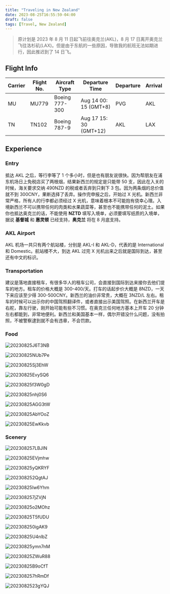 ```yaml
---
title: "Traveling in New Zealand"
date: 2023-08-25T16:55:59-04:00
draft: false
tags: [Travel, New Zealand]
---
```


> 原计划是 2023 年 8 月 11 日起飞前往奥克兰(AKL)，8 月 17 日离开奥克兰飞往洛杉矶(LAX)。但是由于东航的一些原因，导致我的航班无法如期进行，因此推迟到了 14 日飞。

## Flight Info
| Carrier | Flight No. | Aircraft Type | Departure Time | Departure | Arrival |
|  ----  | ----  | ---- | ---- | ---- | ---- |
| MU | MU779 | Boeing 777-300 | Aug 14 00: 15 (GMT+8) | PVG | AKL |
| TN | TN102 | Boeing 787-9 | Aug 17 15: 30 (GMT+12) | AKL | LAX |

## Experience
### Entry
抵达 AKL 之后，等行李等了 1 个多小时，但是也有朋友说很快。因为帮朋友在浦东机场日上免税店买了两根烟，结果新西兰的规定是只能带 50 支，因此在入关的时候，海关要求交纳 490NZD 的税或者丢弃到只剩下 3 包。因为两条烟的总价值就不到 300CNY，果断选择了丢弃。操作完申报之后，开始过 X 光机。新西兰非常严格，所有人的行李都必须经过 X 光机，意味着根本不可能抱有侥幸心理。入境新西兰不可以携带任何的肉类和水果蔬菜等，甚至也不能携带任何的泥土。如果你也抵达奥克兰的话，不能使用 **NZTD** 填写入境单，必须要填写纸质的入境单，据说 **基督城** 和 **惠灵顿** 已经支持，**奥克兰** 将在 8 月底支持。

### AKL Airport
AKL 机场一共只有两个航站楼，分别是 AKL-I 和 AKL-D，代表的是 International 和 Domestic。航站楼不大，到达 AKL 过完 X 光机出来之后就是国际到达，甚至还有中文的标识。

### Transportation
建议是落地直接租车，有很多华人的租车公司，会直接到国际到达来接你去他们提车的地方。租车的价格大概是 300-400/天。打车的话起步价大概是 8NZD，一天下来应该至少得 300-500CNY。新西兰的油价非常贵，大概在 3NZD/L 左右。租车的时候可以出示你的中国驾照翻译件，或者直接出示美国驾照。在新西兰开车是右舵，靠左行驶，刚开始可能有些不习惯。在奥克兰任何地方基本上开车 20 分钟左右都能到，非常地便利。新西兰和美国基本一样，偶尔开错没什么问题，没有拍照，不被警察逮到就不会有违章，不会罚款。

### Food

![20230825J6T3NB](https://static.nisekoo.com/blog/20230825J6T3NB.jpg)

![20230825NUb7Pe](https://static.nisekoo.com/blog/20230825NUb7Pe.jpg)

![20230825Sj3EhW](https://static.nisekoo.com/blog/20230825Sj3EhW.jpg)

![20230825EvySQ6](https://static.nisekoo.com/blog/20230825EvySQ6.jpg)

![20230825f3W0gD](https://static.nisekoo.com/blog/20230825f3W0gD.jpg)

![20230825nhj0S6](https://static.nisekoo.com/blog/20230825nhj0S6.jpg)

![20230825AGG3tW](https://static.nisekoo.com/blog/20230825AGG3tW.jpg)

![20230825AbYOoZ](https://static.nisekoo.com/blog/20230825AbYOoZ.jpg)

![20230825EwKkvb](https://static.nisekoo.com/blog/20230825EwKkvb.jpg)

### Scenery

![202308257LBJIN](https://static.nisekoo.com/blog/202308257LBJIN.jpg)

![20230825EVjmhw](https://static.nisekoo.com/blog/20230825EVjmhw.jpeg)

![20230825yQKRYF](https://static.nisekoo.com/blog/20230825yQKRYF.jpeg)

![202308252QgtAJ](https://static.nisekoo.com/blog/202308252QgtAJ.jpeg)

![20230825Iw6Yhm](https://static.nisekoo.com/blog/20230825Iw6Yhm.jpeg)

![202308257jZVjN](https://static.nisekoo.com/blog/202308257jZVjN.jpeg)

![20230825o2MOhz](https://static.nisekoo.com/blog/20230825o2MOhz.jpeg)

![20230825T5fUDU](https://static.nisekoo.com/blog/20230825T5fUDU.jpeg)

![202308250igAK9](https://static.nisekoo.com/blog/202308250igAK9.jpg)

![20230825U4nlbZ](https://static.nisekoo.com/blog/20230825U4nlbZ.jpeg)

![20230825ymn7nM](https://static.nisekoo.com/blog/20230825ymn7nM.jpeg)

![20230825ZWuR88](https://static.nisekoo.com/blog/20230825ZWuR88.jpeg)

![20230825B9oCfT](https://static.nisekoo.com/blog/20230825B9oCfT.jpeg)

![202308257hRmDf](https://static.nisekoo.com/blog/202308257hRmDf.jpeg)

![2023082523gYQJ](https://static.nisekoo.com/blog/2023082523gYQJ.jpg)

